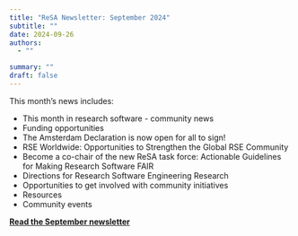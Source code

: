 ```yaml
---
title: "ReSA Newsletter: September 2024"
subtitle: ""
date: 2024-09-26
authors:
  - ""

summary: ""
draft: false
---
```


This month’s news includes:

* This month in research software - community news
* Funding opportunities 
* The Amsterdam Declaration is now open for all to sign!
* RSE Worldwide: Opportunities to Strengthen the Global RSE Community
* Become a co-chair of the new ReSA task force: Actionable Guidelines for Making Research Software FAIR
* Directions for Research Software Engineering Research
* Opportunities to get involved with community initiatives
* Resources
* Community events

**[Read the September newsletter](https://preview.mailerlite.io/emails/webview/778129/133509948588950793)**
